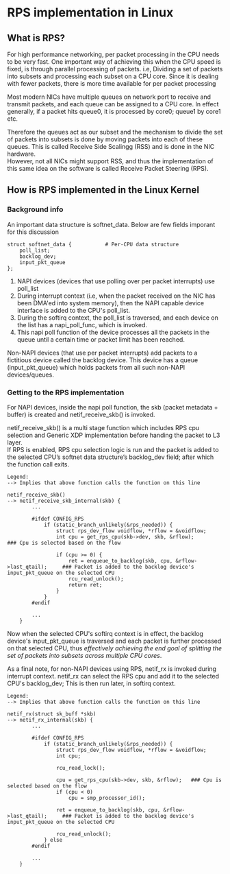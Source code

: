 # RPS implementation in Linux #

## What is RPS? ##

For high performance networking, per packet processing in the CPU needs to be very fast. One important way of achieving this when the CPU speed is fixed, is through parallel processing of packets. i.e, Dividing a set of packets into subsets and processing each subset on a CPU core. Since it is dealing with fewer packets, there is more time available for per packet processing <br>

Most modern NICs have multiple queues on network port to receive and transmit packets, and each queue can be assigned to a CPU core. In effect generally, if a packet hits queue0, it is processed by core0; queue1 by core1 etc. <br>

Therefore the queues act as our subset and the mechanism to divide the set of packets into subsets is done by moving packets into each of these queues. This is called Receive Side Scalingg (RSS) and is done in the NIC hardware. <br>
However, not all NICs might support RSS, and thus the implementation of this same idea on the software is called Receive Packet Steering (RPS). <br>

## How is RPS implemented in the Linux Kernel ##

### Background info ###

An important data structure is softnet_data. Below are few fields imporant for this discussion
```
struct softnet_data {			# Per-CPU data structure
	poll_list;			
	backlog_dev;			
	input_pkt_queue			
};			

```

1. NAPI devices (devices that use polling over per packet interrupts) use poll_list <br>
2. During interrupt context (i.e, when the packet received on the NIC has been DMA'ed into system memory), then the NAPI capable device interface is added to the CPU's poll_list. <br>
3. During the softirq context, the poll_list is traversed, and each device on the list has a napi_poll_func, which is invoked. <br>
4. This napi poll function of the device processes all the packets in the queue until a certain time or packet limit has been reached. <br> 

Non-NAPI devices (that use per packet interrupts) add packets to a fictitious device called the backlog device. This device has a queue (input_pkt_queue) which holds packets from all such non-NAPI devices/queues. <br>

### Getting to the RPS implementation ###

For NAPI devices, inside the napi poll function, the skb (packet metadata + buffer) is created and netif_receive_skb() is invoked. <br>

netif_receive_skb() is a multi stage function which includes RPS cpu selection and Generic XDP implementation before handing the packet to L3 layer. <br>
If RPS is enabled, RPS cpu selection logic is run and the packet is added to the selected CPU’s softnet data structure’s backlog_dev field; after which the function call exits. <br>

```
Legend:
--> Implies that above function calls the function on this line

netif_receive_skb()	
-->	netif_receive_skb_internal(skb) {
		...

		#ifdef CONFIG_RPS
		    if (static_branch_unlikely(&rps_needed)) {
		        struct rps_dev_flow voidflow, *rflow = &voidflow;
		        int cpu = get_rps_cpu(skb->dev, skb, &rflow);		### Cpu is selected based on the flow
		
		        if (cpu >= 0) {
		            ret = enqueue_to_backlog(skb, cpu, &rflow->last_qtail);		### Packet is added to the backlog device's input_pkt_queue on the selected CPU
		            rcu_read_unlock();
		            return ret;
		        }
		    }
		#endif

		...
	}

```

Now when the selected CPU's softirq context is in effect, the backlog device's input_pkt_queue is traversed and each packet is further processed on that selected CPU, thus *effectively achieving the end goal of splitting the set of packets into subsets across multiple CPU cores*. <br>

As a final note, for non-NAPI devices using RPS, netif_rx is invoked during interrupt context. netif_rx can select the RPS cpu and add it to the selected CPU's backlog_dev; This is then run later, in softirq context. <br>

```
Legend:
--> Implies that above function calls the function on this line

netif_rx(struct sk_buff *skb)		
-->	netif_rx_internal(skb) {
		...

		#ifdef CONFIG_RPS
		    if (static_branch_unlikely(&rps_needed)) {
		        struct rps_dev_flow voidflow, *rflow = &voidflow;
		        int cpu;
		
		        rcu_read_lock();
		
		        cpu = get_rps_cpu(skb->dev, skb, &rflow);	### Cpu is selected based on the flow
		        if (cpu < 0)
		            cpu = smp_processor_id();
		
		        ret = enqueue_to_backlog(skb, cpu, &rflow->last_qtail);     ### Packet is added to the backlog device's input_pkt_queue on the selected CPU
		
		        rcu_read_unlock();
		    } else
		#endif

		...
	}	

```

